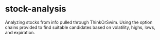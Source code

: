 # stock-analysis
Analyzing stocks from info pulled through ThinkOrSwim. Using the option chains provided to find suitable candidates based on volatility, highs, lows, and expiration.
